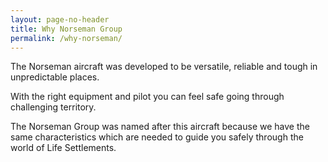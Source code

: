 ```yaml
---
layout: page-no-header
title: Why Norseman Group
permalink: /why-norseman/
---
```


<div class="panel panel-brand">
<div class="row">
  <div class="col-md-8">
    <p>The Norseman aircraft was developed to be versatile, reliable and tough in unpredictable places.</p>
  </div>
</div>
<div class="row">
  <div class="col-md-8 col-md-offset-2">
    <p>With the right equipment and pilot you can feel safe going through challenging territory.</p>
  </div>
</div>
<div class="row">
  <div class="col-md-8 col-md-offset-4">
    <p>The Norseman Group was named after this aircraft because we have the same characteristics which are needed to guide you safely through the world of Life Settlements.</p>
  </div>
</div>
